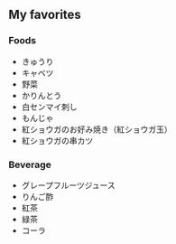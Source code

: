 ## My favorites

### Foods

- きゅうり
- キャベツ
- 野菜
- かりんとう
- 白センマイ刺し
- もんじゃ
- 紅ショウガのお好み焼き（紅ショウガ玉）
- 紅ショウガの串カツ

### Beverage

- グレープフルーツジュース
- りんご酢
- 紅茶
- 緑茶
- コーラ
